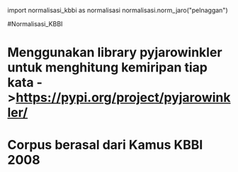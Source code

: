 import normalisasi_kbbi as normalisasi
normalisasi.norm_jaro("pelnaggan")



#Normalisasi_KBBI
# Menggunakan library pyjarowinkler untuk menghitung kemiripan tiap kata ->https://pypi.org/project/pyjarowinkler/
# Corpus berasal dari Kamus KBBI 2008

